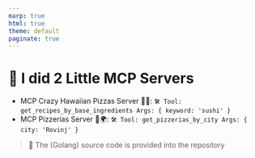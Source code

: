 ```yaml
---
marp: true
html: true
theme: default
paginate: true
---
```

<style>
.dodgerblue {
  color: dodgerblue;
}
</style>
# 📡 I did 2 Little MCP Servers

- MCP Crazy Hawaiian Pizzas Server 🍕🌺: 
  `🛠️ Tool: get_recipes_by_base_ingredients Args: { keyword: 'sushi' }`
- MCP Pizzerias Server 🍕🌍: 
  `🛠️ Tool: get_pizzerias_by_city Args: { city: 'Rovinj' }`

> 📝 The (Golang) source code is provided into the repository